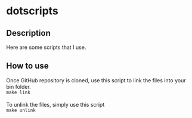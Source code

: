 # dotscripts

## Description
Here are some scripts that I use.

## How to use

Once GitHub repository is cloned, use this script to link the files into your bin folder. <br>
```make link``` <br>
<br>
To unlink the files, simply use this script <br>
```make unlink```
